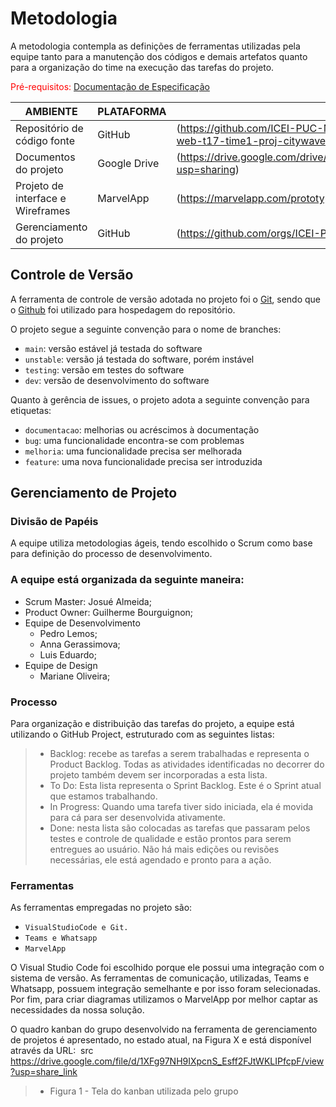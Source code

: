 
# Metodologia
A metodologia contempla as definições de ferramentas utilizadas pela equipe tanto para a manutenção dos códigos e demais artefatos quanto para a organização do time na execução das tarefas do projeto.

<span style="color:red">Pré-requisitos: <a href="2-Especificação do Projeto.md"> Documentação de Especificação</a></span>

|AMBIENTE | PLATAFORMA| LINK DE ACESSO|
|---------|------------|----------------|
|Repositório de código fonte| GitHub| (https://github.com/ICEI-PUC-Minas-PMV-ADS/pmv-ads-2023-1-e1-proj-web-t17-time1-proj-citywave)|
|Documentos do projeto| Google Drive| (https://drive.google.com/drive/folders/1WfYRpJrQZ_Bjzm5hEpGKYnShLgd0sl7h?usp=sharing)|
|Projeto de interface e Wireframes| MarvelApp| (https://marvelapp.com/prototype/6aed7hi)|
|Gerenciamento do projeto| GitHub| (https://github.com/orgs/ICEI-PUC-Minas-PMV-ADS/projects/348)|


## Controle de Versão

A ferramenta de controle de versão adotada no projeto foi o
[Git](https://git-scm.com/), sendo que o [Github](https://github.com)
foi utilizado para hospedagem do repositório.

O projeto segue a seguinte convenção para o nome de branches:

- `main`: versão estável já testada do software
- `unstable`: versão já testada do software, porém instável
- `testing`: versão em testes do software
- `dev`: versão de desenvolvimento do software

Quanto à gerência de issues, o projeto adota a seguinte convenção para
etiquetas:

- `documentacao`: melhorias ou acréscimos à documentação
- `bug`: uma funcionalidade encontra-se com problemas
- `melhoria`: uma funcionalidade precisa ser melhorada
- `feature`: uma nova funcionalidade precisa ser introduzida

## Gerenciamento de Projeto

### Divisão de Papéis

A equipe utiliza metodologias ágeis, tendo escolhido o Scrum como base para definição do processo de desenvolvimento.

### A equipe está organizada da seguinte maneira:
- Scrum Master: Josué Almeida;
- Product Owner: Guilherme Bourguignon;
- Equipe de Desenvolvimento
  - Pedro Lemos;
  - Anna Gerassimova;
  - Luis Eduardo;
- Equipe de Design
  - Mariane Oliveira;

### Processo

Para organização e distribuição das tarefas do projeto, a equipe está utilizando o GitHub Project, estruturado com as seguintes listas:
> - Backlog: recebe as tarefas a serem trabalhadas e representa o Product Backlog. Todas as atividades identificadas no decorrer do projeto também devem ser incorporadas a esta lista.
> - To Do: Esta lista representa o Sprint Backlog. Este é o Sprint atual que estamos trabalhando.
> - In Progress: Quando uma tarefa tiver sido iniciada, ela é movida para cá para ser desenvolvida ativamente.
> - Done: nesta lista são colocadas as tarefas que passaram pelos testes e controle de qualidade e estão prontos para serem entregues ao usuário. Não há mais edições ou revisões necessárias, ele está agendado e pronto para a ação.


### Ferramentas

As ferramentas empregadas no projeto são:

- `VisualStudioCode e Git.`
- `Teams e Whatsapp`
- `MarvelApp`

O Visual Studio Code foi escolhido porque ele possui uma integração com o sistema de versão. As ferramentas de comunicação, utilizadas, Teams e Whatsapp, possuem integração semelhante e por isso foram selecionadas. Por fim, para criar diagramas utilizamos o MarvelApp por melhor captar as necessidades da nossa solução.

O quadro kanban do grupo desenvolvido na ferramenta de gerenciamento de projetos é apresentado, no estado atual, na Figura X e está disponível através da URL:
<img> src https://drive.google.com/file/d/1XFg97NH9IXpcnS_Esff2FJtWKLIPfcpF/view?usp=share_link
> - Figura 1 - Tela do kanban utilizada pelo grupo
